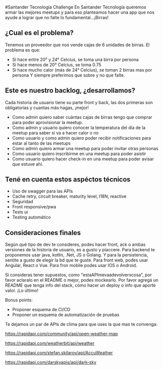 #Santander Tecnologia Challenge
En Santander Tecnología queremos armar las mejores meetups y para eso planteamos hacer una app que nos ayude a lograr que no falte lo fundamental...¡Birras!

## ¿Cual es el problema?
Tenemos un proveedor que nos vende cajas de 6 unidades de birras. El problema es que: 
- Si hace entre 20° y 24° Celcius, se toma una birra por persona
- Si hace menos de 20° Celcius, se toma 0.75
- Si hace mucho calor (más de 24° Celcius), se toman 2 birras mas por persona
Y siempre preferimos que sobre y no que falte.

## Este es nuestro backlog, ¿desarrollamos? 

Cada historia de usuario tiene su parte front y back, las dos primeras son obligatorias y cuantas más hagas, ¡mejor!
- Como admin quiero saber cuántas cajas de birras tengo que comprar para poder aprovisionar la meetup.
- Como admin y usuario quiero conocer la temperatura del día de la meetup para saber si va a hacer calor o no
- Como usuario y como admin quiero poder recibir notificaciones para estar al tanto de las meetups
- Como admin quiero armar una meetup para poder invitar otras personas
- Como usuario quiero inscribirme en una meetup para poder asistir
- Como usuario quiero hacer check-in en una meetup para poder avisar que estuve ahí.
 
## Tené en cuenta estos aspéctos técnicos

- Uso de swagger para las APIs
- Cache retry, circuit breaker, maturity level, I18N, reactive
- Seguridad
- Front responsive/pwa
- Tests ui
- Testing automático

## Consideraciones finales

Según qué tipo de dev te consideres, podes hacer front, ack o ambas versiones de la historia de usuario, es a gusto y piaccere.
Para backend te proponemos usar java, kotlin, .Net, JS o Golang. Y para la persistencia, sentite a gusto de elegir la bd que te guste. Para front web, podes usar Angular, React o Vue. Para fron mobile podes usar IOS o Android.

Si consideras tener supuestos, como "estaAPImevaadevolverxcosa", por favor aclaralo en el README o mejor, podes mockearlo. 
Por favor agregá un README que tenga info del stack, cómo hacer un deploy o info que aporte valor.
¡Lo último!

Bonus points:
- Proponer esquema de CI/CD
- Proponer un esquema de automatización de pruebas

Te dejamos un par de APIs de clima para que uses la que mas te convenga:

https://rapidapi.com/community/api/open-weather-map

https://rapidapi.com/weatherbit/api/weather

https://rapidapi.com/stefan.skilarov/api/AccuWeather

https://rapidapi.com/darskyapis/api/dark-sky

